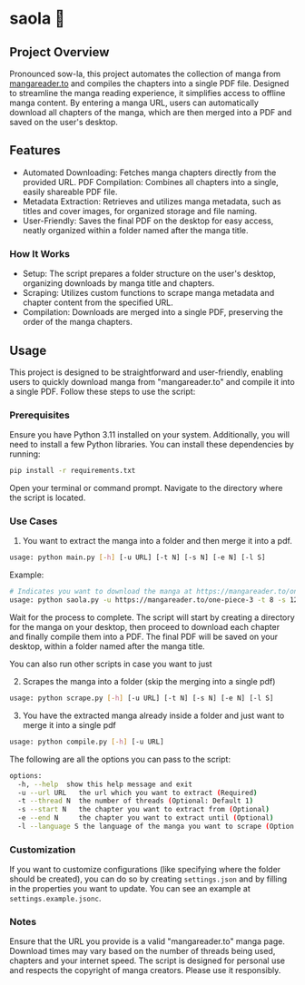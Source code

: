 # saola 🦌

## Project Overview

Pronounced sow-la, this project automates the collection of manga from [mangareader.to](https://mangareader.to/) and compiles the chapters into a single PDF file. Designed to streamline the manga reading experience, it simplifies access to offline manga content. By entering a manga URL, users can automatically download all chapters of the manga, which are then merged into a PDF and saved on the user's desktop.

## Features

- Automated Downloading: Fetches manga chapters directly from the provided URL.
  PDF Compilation: Combines all chapters into a single, easily shareable PDF file.
- Metadata Extraction: Retrieves and utilizes manga metadata, such as titles and cover images, for organized storage and file naming.
- User-Friendly: Saves the final PDF on the desktop for easy access, neatly organized within a folder named after the manga title.

### How It Works

- Setup: The script prepares a folder structure on the user's desktop, organizing downloads by manga title and chapters.
- Scraping: Utilizes custom functions to scrape manga metadata and chapter content from the specified URL.
- Compilation: Downloads are merged into a single PDF, preserving the order of the manga chapters.

## Usage

This project is designed to be straightforward and user-friendly, enabling users to quickly download manga from "mangareader.to" and compile it into a single PDF. Follow these steps to use the script:

### Prerequisites

Ensure you have Python 3.11 installed on your system. Additionally, you will need to install a few Python libraries. You can install these dependencies by running:

```bash
pip install -r requirements.txt
```

Open your terminal or command prompt. Navigate to the directory where the script is located.

### Use Cases

1. You want to extract the manga into a folder and then merge it into a pdf.

```bash
usage: python main.py [-h] [-u URL] [-t N] [-s N] [-e N] [-l S]
```

Example:

```bash
# Indicates you want to download the manga at https://mangareader.to/one-piece-3 with 8 threads and start from chapter 12 till 256. The langauge should be japanese.
usage: python saola.py -u https://mangareader.to/one-piece-3 -t 8 -s 12 -e 256 -l ja
```

Wait for the process to complete. The script will start by creating a directory for the manga on your desktop, then proceed to download each chapter and finally compile them into a PDF. The final PDF will be saved on your desktop, within a folder named after the manga title.

You can also run other scripts in case you want to just

2. Scrapes the manga into a folder (skip the merging into a single pdf)

```bash
usage: python scrape.py [-h] [-u URL] [-t N] [-s N] [-e N] [-l S]
```

3. You have the extracted manga already inside a folder and just want to merge it into a single pdf

```bash
usage: python compile.py [-h] [-u URL]
```

The following are all the options you can pass to the script:

```bash
options:
  -h, --help  show this help message and exit
  -u --url URL   the url which you want to extract (Required)
  -t --thread N  the number of threads (Optional: Default 1)
  -s --start N   the chapter you want to extract from (Optional)
  -e --end N     the chapter you want to extract until (Optional)
  -l --language S the language of the manga you want to scrape (Option: Default to 'ja')
```

### Customization

If you want to customize configurations (like specifying where the folder should be created), you can do so by creating `settings.json` and by filling in the properties you want to update.
You can see an example at `settings.example.jsonc`.

### Notes

Ensure that the URL you provide is a valid "mangareader.to" manga page.
Download times may vary based on the number of threads being used, chapters and your internet speed.
The script is designed for personal use and respects the copyright of manga creators. Please use it responsibly.
